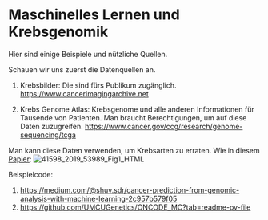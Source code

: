 # Maschinelles Lernen und Krebsgenomik

Hier sind einige Beispiele und nützliche Quellen.

Schauen wir uns zuerst die Datenquellen an.

1. Krebsbilder: Die sind fürs Publikum zugänglich.
https://www.cancerimagingarchive.net

2. Krebs Genome Atlas: Krebsgenome und alle anderen Informationen für Tausende von Patienten. Man braucht Berechtigungen, um auf diese Daten zuzugreifen.
https://www.cancer.gov/ccg/research/genome-sequencing/tcga


Man kann diese Daten verwenden, um Krebsarten zu erraten. Wie in diesem [Papier](https://www.nature.com/articles/s41598-019-53989-3):
![41598_2019_53989_Fig1_HTML](https://github.com/user-attachments/assets/62149f28-7e8a-4284-8f0b-a21f925956d7)





Beispielcode:

1. https://medium.com/@shuv.sdr/cancer-prediction-from-genomic-analysis-with-machine-learning-2c957b579f05
2. https://github.com/UMCUGenetics/ONCODE_MC?tab=readme-ov-file

